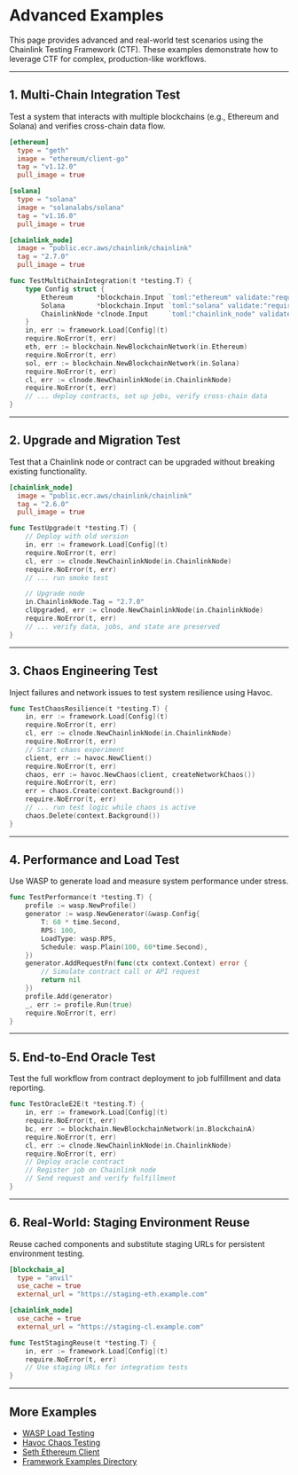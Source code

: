 # Advanced Examples

This page provides advanced and real-world test scenarios using the Chainlink Testing Framework (CTF). These examples demonstrate how to leverage CTF for complex, production-like workflows.

---

## 1. Multi-Chain Integration Test

Test a system that interacts with multiple blockchains (e.g., Ethereum and Solana) and verifies cross-chain data flow.

```toml
[ethereum]
  type = "geth"
  image = "ethereum/client-go"
  tag = "v1.12.0"
  pull_image = true

[solana]
  type = "solana"
  image = "solanalabs/solana"
  tag = "v1.16.0"
  pull_image = true

[chainlink_node]
  image = "public.ecr.aws/chainlink/chainlink"
  tag = "2.7.0"
  pull_image = true
```

```go
func TestMultiChainIntegration(t *testing.T) {
    type Config struct {
        Ethereum      *blockchain.Input `toml:"ethereum" validate:"required"`
        Solana        *blockchain.Input `toml:"solana" validate:"required"`
        ChainlinkNode *clnode.Input     `toml:"chainlink_node" validate:"required"`
    }
    in, err := framework.Load[Config](t)
    require.NoError(t, err)
    eth, err := blockchain.NewBlockchainNetwork(in.Ethereum)
    require.NoError(t, err)
    sol, err := blockchain.NewBlockchainNetwork(in.Solana)
    require.NoError(t, err)
    cl, err := clnode.NewChainlinkNode(in.ChainlinkNode)
    require.NoError(t, err)
    // ... deploy contracts, set up jobs, verify cross-chain data
}
```

---

## 2. Upgrade and Migration Test

Test that a Chainlink node or contract can be upgraded without breaking existing functionality.

```toml
[chainlink_node]
  image = "public.ecr.aws/chainlink/chainlink"
  tag = "2.6.0"
  pull_image = true
```

```go
func TestUpgrade(t *testing.T) {
    // Deploy with old version
    in, err := framework.Load[Config](t)
    require.NoError(t, err)
    cl, err := clnode.NewChainlinkNode(in.ChainlinkNode)
    require.NoError(t, err)
    // ... run smoke test

    // Upgrade node
    in.ChainlinkNode.Tag = "2.7.0"
    clUpgraded, err := clnode.NewChainlinkNode(in.ChainlinkNode)
    require.NoError(t, err)
    // ... verify data, jobs, and state are preserved
}
```

---

## 3. Chaos Engineering Test

Inject failures and network issues to test system resilience using Havoc.

```go
func TestChaosResilience(t *testing.T) {
    in, err := framework.Load[Config](t)
    require.NoError(t, err)
    cl, err := clnode.NewChainlinkNode(in.ChainlinkNode)
    require.NoError(t, err)
    // Start chaos experiment
    client, err := havoc.NewClient()
    require.NoError(t, err)
    chaos, err := havoc.NewChaos(client, createNetworkChaos())
    require.NoError(t, err)
    err = chaos.Create(context.Background())
    require.NoError(t, err)
    // ... run test logic while chaos is active
    chaos.Delete(context.Background())
}
```

---

## 4. Performance and Load Test

Use WASP to generate load and measure system performance under stress.

```go
func TestPerformance(t *testing.T) {
    profile := wasp.NewProfile()
    generator := wasp.NewGenerator(&wasp.Config{
        T: 60 * time.Second,
        RPS: 100,
        LoadType: wasp.RPS,
        Schedule: wasp.Plain(100, 60*time.Second),
    })
    generator.AddRequestFn(func(ctx context.Context) error {
        // Simulate contract call or API request
        return nil
    })
    profile.Add(generator)
    _, err := profile.Run(true)
    require.NoError(t, err)
}
```

---

## 5. End-to-End Oracle Test

Test the full workflow from contract deployment to job fulfillment and data reporting.

```go
func TestOracleE2E(t *testing.T) {
    in, err := framework.Load[Config](t)
    require.NoError(t, err)
    bc, err := blockchain.NewBlockchainNetwork(in.BlockchainA)
    require.NoError(t, err)
    cl, err := clnode.NewChainlinkNode(in.ChainlinkNode)
    require.NoError(t, err)
    // Deploy oracle contract
    // Register job on Chainlink node
    // Send request and verify fulfillment
}
```

---

## 6. Real-World: Staging Environment Reuse

Reuse cached components and substitute staging URLs for persistent environment testing.

```toml
[blockchain_a]
  type = "anvil"
  use_cache = true
  external_url = "https://staging-eth.example.com"

[chainlink_node]
  use_cache = true
  external_url = "https://staging-cl.example.com"
```

```go
func TestStagingReuse(t *testing.T) {
    in, err := framework.Load[Config](t)
    require.NoError(t, err)
    // Use staging URLs for integration tests
}
```

---

## More Examples
- [WASP Load Testing](../Libraries/WASP)
- [Havoc Chaos Testing](../Libraries/Havoc)
- [Seth Ethereum Client](../Libraries/Seth)
- [Framework Examples Directory](https://github.com/smartcontractkit/chainlink-testing-framework/tree/main/framework/examples/myproject) 